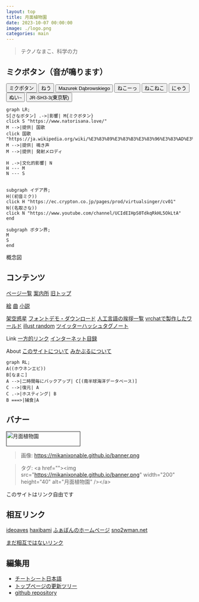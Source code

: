```yaml
---
layout: top
title: 月面植物園
date: 2023-10-07 00:00:00
image: ./logo.png
categories: main
---
```


<blockquote>
  <p id="quote">テクノなまこ、科学の力</p>
</blockquote>

## ミクボタン（音が鳴ります）

  <div class="mikuButton">
    <button onclick="btn('./musics/1.mp3', this)">ミクボタン</button>
    <button onclick="btn('./musics/2.mp3', this)">ねう</button>
    <button onclick="btn('./musics/3.mp3', this)">Mazurek Dąbrowskiego</button>
    <button onclick="btn('./musics/4.mp3', this)">ねこーっ</button>
    <button onclick="btn('./musics/5.mp3', this)">ねこねこ</button>
    <button onclick="btn('./musics/6.mp3', this)">にゃう</button>
    <button onclick="btn('./musics/7.mp3', this)">ぬい~</button>
    <button onclick="btn('./musics/21.mp3', this)">JR-SH3-3(東京駅)</button>
  </div>


  ~~~mermaid
  graph LR;
  S[さなボタン] .->|影響| M{ミクボタン}
  click S "https://www.natorisana.love/"
  M -->|提供| 国歌
  click 国歌 "https://ja.wikipedia.org/wiki/%E3%83%89%E3%83%B3%E3%83%96%E3%83%AD%E3%83%95%E3%82%B9%E3%82%AD%E3%81%AE%E3%83%9E%E3%82%BA%E3%83%AB%E3%82%AB"
  M -->|提供| 鳴き声
  M -->|提供| 発射メロディ

  H .->|文化的影響| N
  H --- M
  N --- S


  subgraph イデア界;
  H((初音ミク))
  click H "https://ec.crypton.co.jp/pages/prod/virtualsinger/cv01"
  N((名取さな))
  click N "https://www.youtube.com/channel/UCIdEIHpS0TdkqRkHL5OkLtA"
  end

  subgraph ボタン界;
  M
  S
  end
  ~~~
  概念図





## コンテンツ
[ページ一覧](1)
[案内所](144)
[旧トップ](100)

[絵](129)
[曲](145)
[小説](146)

[架空惑星](23)
[フォントデモ・ダウンロード](12)
[人工言語の挨拶一覧](42)
[vrchatで製作したワールド](22)
[illust random](5)
[ツイッターハッシュタグノート](133)

Link
[一方的リンク](142)
[インターネット目録](128)

About
[このサイトについて](37)
[みかぶるについて](143)
~~~mermaid
graph RL;
A((ホウネンエビ))
B[なまこ]
A -->|二時間毎にバックアップ| C[(南半球海洋データベース)]
C -->|復元| A
C .->|ホスティング| B
B ===>|捕食|A
~~~


## バナー
<a href=""><img src="https://mikanixonable.github.io/banner.png" width="200" height="40" alt="月面植物園" /></a>  
> 画像: https://mikanixonable.github.io/banner.png  

>タグ: &lt;a href="">&lt;img src="https://mikanixonable.github.io/banner.png" width="200" height="40" alt="月面植物園" />&lt;/a>

このサイトはリンク自由です

## 相互リンク
[ideoaves](https://ideoaves.github.io/)
[haxibami](https://haxibami.net/)
[ふぁぼんのホームページ](https://fabon.info)
[sno2wman.net](https://sno2wman.net/)

[まだ相互ではないリンク](142)


## 編集用
- [チートシート日本語](https://gist.github.com/mignonstyle/083c9e1651d7734f84c99b8cf49d57fa)
- [トップページの更新ツリー](https://github.com/Mikanixonable/Mikanixonable.github.io/commits/109158783b79299f765f2bf44b7f14397afab2c5/index.html)
- [github repository](https://github.com/Mikanixonable/Mikanixonable.github.io)




